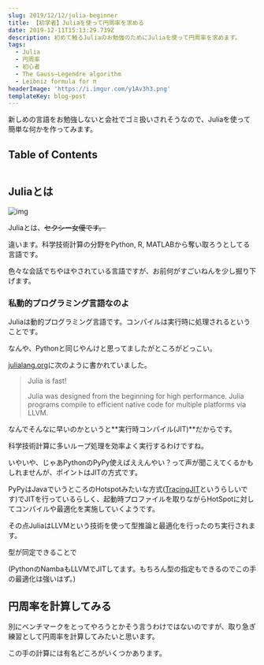 ```yaml
---
slug: 2019/12/12/julia-beginner
title: 【初学者】Juliaを使って円周率を求める
date: 2019-12-11T15:13:29.739Z
description: 初めて触るJuliaのお勉強のためにJuliaを使って円周率を求めます。
tags:
  - Julia
  - 円周率
  - 初心者
  - The Gauss–Legendre algorithm
  - Leibniz formula for π
headerImage: 'https://i.imgur.com/y1Av3h3.png'
templateKey: blog-post
---
```

新しめの言語をお勉強しないと会社でゴミ扱いされそうなので、Juliaを使って簡単な何かを作ってみます。

## Table of Contents

```toc

```

## Juliaとは

![img](https://upload.wikimedia.org/wikipedia/commons/6/69/Julia_prog_language.svg)

Juliaとは、~~セクシー女優です。~~

違います。科学技術計算の分野をPython, R, MATLABから奪い取ろうとしてる言語です。

色々な会話でちやほやされている言語ですが、お前何がすごいねんを少し掘り下げます。

### 私動的プログラミング言語なのよ

Juliaは動的プログラミング言語です。コンパイルは実行時に処理されるということです。

なんや、Pythonと同じやんけと思ってましたがところがどっこい。

[julialang.org](https://julialang.org/)に次のように書かれていました。

> Julia is fast!
>
> Julia was designed from the beginning for high performance. Julia programs compile to efficient native code for multiple platforms via LLVM.

なんでそんなに早いのかというと**実行時コンパイル(JIT)**だからです。

科学技術計算に多いループ処理を効率よく実行するわけですね。

いやいや、じゃあPythonのPyPy使えばええんやい？って声が聞こえてくるかもしれませんが、ポイントはJITの方式です。

PyPyはJavaでいうところのHotspotみたいな方式([TracingJIT](https://en.wikipedia.org/wiki/Tracing_just-in-time_compilation)というらしいです)でJITを行っているらしく、起動時プロファイルを取りながらHotSpotに対してコンパイルや最適化を実施していくようです。

その点JuliaはLLVMという技術を使って型推論と最適化を行ったのち実行されます。

型が同定できることで

(PythonのNambaもLLVMでJITしてます。もちろん型の指定もできるのでこの手の最適化は強いはず。)


## 円周率を計算してみる

別にベンチマークをとってやろうとかそう言うわけではないのですが、取り急ぎ練習として円周率を計算してみたいと思います。

この手の計算には有名どころがいくつかあります。
